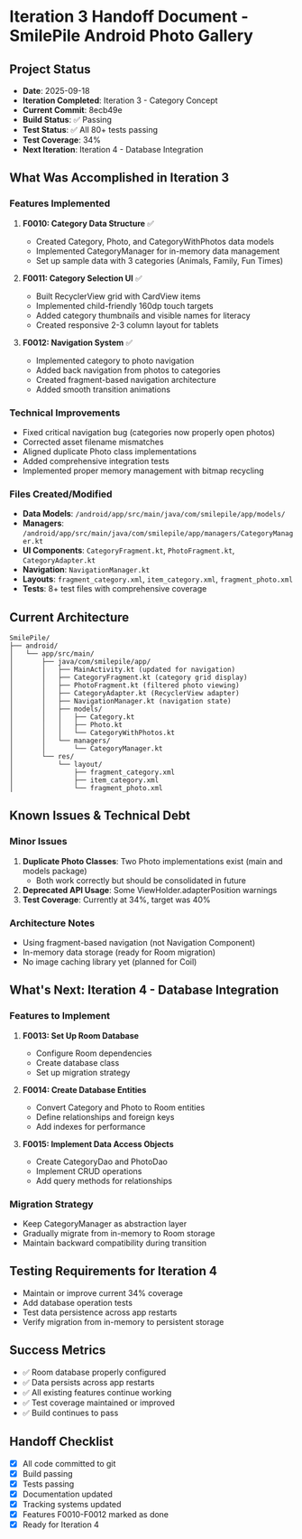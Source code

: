 # Iteration 3 Handoff Document - SmilePile Android Photo Gallery

## Project Status
- **Date**: 2025-09-18
- **Iteration Completed**: Iteration 3 - Category Concept
- **Current Commit**: 8ecb49e
- **Build Status**: ✅ Passing
- **Test Status**: ✅ All 80+ tests passing
- **Test Coverage**: 34%
- **Next Iteration**: Iteration 4 - Database Integration

## What Was Accomplished in Iteration 3

### Features Implemented
1. **F0010: Category Data Structure** ✅
   - Created Category, Photo, and CategoryWithPhotos data models
   - Implemented CategoryManager for in-memory data management
   - Set up sample data with 3 categories (Animals, Family, Fun Times)

2. **F0011: Category Selection UI** ✅
   - Built RecyclerView grid with CardView items
   - Implemented child-friendly 160dp touch targets
   - Added category thumbnails and visible names for literacy
   - Created responsive 2-3 column layout for tablets

3. **F0012: Navigation System** ✅
   - Implemented category to photo navigation
   - Added back navigation from photos to categories
   - Created fragment-based navigation architecture
   - Added smooth transition animations

### Technical Improvements
- Fixed critical navigation bug (categories now properly open photos)
- Corrected asset filename mismatches
- Aligned duplicate Photo class implementations
- Added comprehensive integration tests
- Implemented proper memory management with bitmap recycling

### Files Created/Modified
- **Data Models**: `/android/app/src/main/java/com/smilepile/app/models/`
- **Managers**: `/android/app/src/main/java/com/smilepile/app/managers/CategoryManager.kt`
- **UI Components**: `CategoryFragment.kt`, `PhotoFragment.kt`, `CategoryAdapter.kt`
- **Navigation**: `NavigationManager.kt`
- **Layouts**: `fragment_category.xml`, `item_category.xml`, `fragment_photo.xml`
- **Tests**: 8+ test files with comprehensive coverage

## Current Architecture

```
SmilePile/
├── android/
│   └── app/src/main/
│       ├── java/com/smilepile/app/
│       │   ├── MainActivity.kt (updated for navigation)
│       │   ├── CategoryFragment.kt (category grid display)
│       │   ├── PhotoFragment.kt (filtered photo viewing)
│       │   ├── CategoryAdapter.kt (RecyclerView adapter)
│       │   ├── NavigationManager.kt (navigation state)
│       │   ├── models/
│       │   │   ├── Category.kt
│       │   │   ├── Photo.kt
│       │   │   └── CategoryWithPhotos.kt
│       │   └── managers/
│       │       └── CategoryManager.kt
│       └── res/
│           └── layout/
│               ├── fragment_category.xml
│               ├── item_category.xml
│               └── fragment_photo.xml
```

## Known Issues & Technical Debt

### Minor Issues
1. **Duplicate Photo Classes**: Two Photo implementations exist (main and models package)
   - Both work correctly but should be consolidated in future
2. **Deprecated API Usage**: Some ViewHolder.adapterPosition warnings
3. **Test Coverage**: Currently at 34%, target was 40%

### Architecture Notes
- Using fragment-based navigation (not Navigation Component)
- In-memory data storage (ready for Room migration)
- No image caching library yet (planned for Coil)

## What's Next: Iteration 4 - Database Integration

### Features to Implement
1. **F0013: Set Up Room Database**
   - Configure Room dependencies
   - Create database class
   - Set up migration strategy

2. **F0014: Create Database Entities**
   - Convert Category and Photo to Room entities
   - Define relationships and foreign keys
   - Add indexes for performance

3. **F0015: Implement Data Access Objects**
   - Create CategoryDao and PhotoDao
   - Implement CRUD operations
   - Add query methods for relationships

### Migration Strategy
- Keep CategoryManager as abstraction layer
- Gradually migrate from in-memory to Room storage
- Maintain backward compatibility during transition

## Testing Requirements for Iteration 4
- Maintain or improve current 34% coverage
- Add database operation tests
- Test data persistence across app restarts
- Verify migration from in-memory to persistent storage

## Success Metrics
- ✅ Room database properly configured
- ✅ Data persists across app restarts
- ✅ All existing features continue working
- ✅ Test coverage maintained or improved
- ✅ Build continues to pass

## Handoff Checklist
- [x] All code committed to git
- [x] Build passing
- [x] Tests passing
- [x] Documentation updated
- [x] Tracking systems updated
- [x] Features F0010-F0012 marked as done
- [x] Ready for Iteration 4